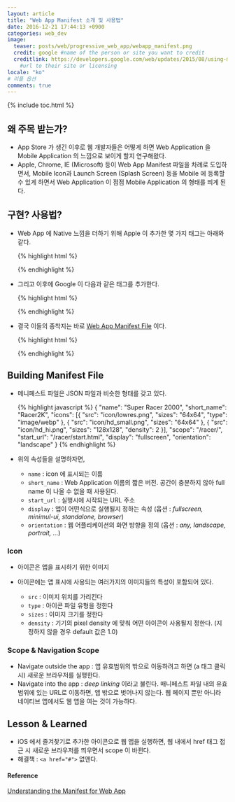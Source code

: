```yaml
---
layout: article
title: "Web App Manifest 소개 및 사용법"
date: 2016-12-21 17:44:13 +0900
categories: web_dev
image:
  teaser: posts/web/progressive_web_app/webapp_manifest.png
  credit: google #name of the person or site you want to credit
  creditlink: https://developers.google.com/web/updates/2015/08/using-manifest-to-set-sitewide-theme-color
    #url to their site or licensing
locale: "ko"
# 리플 옵션
comments: true
---
```

{% include toc.html %}

## 왜 주목 받는가?
- App Store 가 생긴 이후로 웹 개발자들은 어떻게 하면 Web Application 을 Mobile Application 의 느낌으로 보이게 할지 연구해왔다.
- Apple, Chrome, IE (Microsoft) 등이 Web App Manifest 파일을 차례로 도입하면서, Mobile Icon과 Launch Screen (Splash Screen) 등을 Mobile 에 등록할 수 있게 하면서 Web Application 이 점점 Mobile Application 의 형태를 띄게 된다.

## 구현? 사용법?
- Web App 에 Native 느낌을 더하기 위해 Apple 이 추가한 몇 가지 태그는 아래와 같다.

  {% highlight html %}
  <meta name="apple-mobile-web-app-capable" content="yes">
  <meta name="apple-mobile-web-app-status-bar-style" content="black">
  <link rel="apple-touch-icon" sizes="72x72" href="/apple-touch-icon-72x72.png">
  <link rel="apple-touch-icon" sizes="114x114" href="/apple-touch-icon-114x114.png">
  <link rel="apple-touch-icon" href="/apple-touch-icon-57x57.png">
  <link rel="apple-touch-startup-image" href="/splash-startup.png">
  {% endhighlight %}

- 그리고 이후에 Google 이 다음과 같은 태그를 추가한다.

  {% highlight html %}
  <meta name="mobile-web-app-capable" content="yes">
  <link rel="icon" sizes="72x72"href="/icon72.png">
  <link rel="icon" sizes="114x114"href="/icon114.png">
  <link rel="icon" sizes="192x192"href="/icon.png">
  <link rel="icon" sizes="57x57"href="/icon57.png">
  {% endhighlight %}

- 결국 이들의 종착지는 바로 [Web App Manifest File](https://w3c.github.io/manifest/) 이다.

  {% highlight html %}
  <link rel="manifest" href="manifest.json">
  {% endhighlight %}

## Building Manifest File
- 메니페스트 파일은 JSON 파일과 비슷한 형태를 갖고 있다.

  {% highlight javascript %}
  {
    "name": "Super Racer 2000",
    "short_name": "Racer2K",
    "icons": [{
          "src": "icon/lowres.png",
          "sizes": "64x64",
          "type": "image/webp"
        }, {
          "src": "icon/hd_small.png",
          "sizes": "64x64"
        }, {
          "src": "icon/hd_hi.png",
          "sizes": "128x128",
          "density": 2
        }],
    "scope": "/racer/",
    "start_url": "/racer/start.html",
    "display": "fullscreen",
    "orientation": "landscape"
  }
  {% endhighlight %}

- 위의 속성들을 설명하자면,

  - `name` : icon 에 표시되는 이름
  - `short_name` : Web Application 이름의 짧은 버전. 공간이 충분하지 않아 full name 이 나올 수 없을 때 사용된다.
  - `start_url` : 실행시에 시작되는 URL 주소
  - `display` : 앱이 어떤식으로 실행될지 정하는 속성 (옵션 : *fullscreen, minimul-ui, standalone, browser*)
  - `orientation` : 웹 어플리케이션의 화면 방향을 정의 (옵션 : *any, landscape, portrait, ...*)

### Icon
- 아이콘은 앱을 표시하기 위한 이미지
- 아이콘에는 앱 표시에 사용되는 여러가지의 이미지들의 특성이 포함되어 있다.

  - `src` : 이미지 위치를 가리킨다
  - `type` : 아이콘 파일 유형을 정한다
  - `sizes` : 이미지 크기를 정한다
  - `density` : 기기의 pixel density 에 맞춰 어떤 아이콘이 사용될지 정한다. (지정하지 않을 경우 default 값은 1.0)

### Scope & Navigation Scope
- Navigate outside the app : 앱 유효범위의 밖으로 이동하려고 하면 (a 태그 클릭시) 새로운 브라우저를 실행한다.
- Navigate into the app : *deep linking* 이라고 불린다. 매니페스트 파일 내의 유효범위에 있는 URL로 이동하면, 앱 밖으로 벗어나지 않는다. 웹 페이지 뿐만 아니라 네이티브 앱에서도 웹 앱을 여는 것이 가능하다.

## Lesson & Learned
- iOS 에서 즐겨찾기로 추가한 아이콘으로 웹 앱을 실행하면, 웹 내에서 href 태그 접근 시 새로운 브라우저를 띄우면서 scope 이 바뀐다.
- 해결책 : `<a href="#">` 없앤다.


#### Reference
[Understanding the Manifest for Web App](https://thishereweb.com/understanding-the-manifest-for-web-app-3f6cd2b853d6#.njt00wk6c)
